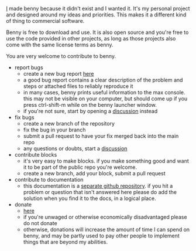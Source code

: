 [I](https://www.jamesholden.org/) made benny because it didn't exist and I wanted it. It's my personal project and designed around my ideas and priorities. This makes it a different kind of thing to commercial software.

Benny is free to download and use. It is also open source and you're free to use the code provided in other projects, as long as those projects also come with the same license terms as benny.

You are very welcome to contribute to benny.

- report bugs
    - create a new bug report [here](https://github.com/jamesholdenmusic/benny/issues)
    - a good bug report contains a clear description of the problem and steps or attached files to reliably reproduce it
    - in many cases, benny prints useful information to the max console. this may not be visible on your computer, but should come up if you press ctrl-shift-m while on the benny launcher window.
    - if you're not sure, start by opening a [discussion](https://github.com/jamesholdenmusic/benny/discussions) instead
- fix bugs
    - create a new branch of the repository
    - fix the bug in your branch
    - submit a pull request to have your fix merged back into the main repo
    - any questions or doubts, start a [discussion](https://github.com/jamesholdenmusic/benny/discussions)
- contribute blocks
    - it's very easy to make blocks. if you make something good and want it to be part of the public repo you're welcome.
    - create a new branch, add your block, submit a pull request
- contribute to documentation
    - this documentation is a [separate github repository](https://github.com/jamesholdenmusic/BennyDocs). if you hit a problem or question that isn't answered here please do add the solution when you find it to the docs, in a logical place.
- donate
    - [here](https://www.paypal.com/donate/?hosted_button_id=PBQ7JWRPJKLWQ)
    - if you're unwaged or otherwise economically disadvantaged please do not donate
    - otherwise, donations will increase the amount of time I can spend on benny, and may be partly used to pay other people to implement things that are beyond my abilities. 